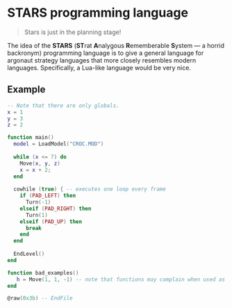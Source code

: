 # STARS programming language

> Stars is just in the planning stage!

The idea of the **STARS** (**ST**rat **A**nalygous **R**ememberable **S**ystem &mdash; a horrid backronym) programming language is to give a general language for argonaut strategy languages that more closely resembles modern languages. Specifically, a Lua-like language would be very nice.

## Example

```lua
-- Note that there are only globals.
x = 1
y = 3
z = 2

function main()
  model = LoadModel("CROC.MOD")
  
  while (x <= 7) do
    Move(x, y, z)
    x = x + 2;
  end
  
  cowhile (true) { -- executes one loop every frame
    if (PAD_LEFT) then
      Turn(-1)
    elseif (PAD_RIGHT) then
      Turn(1)
    elseif (PAD_UP) then
      break
    end
  end
  
  EndLevel()
end

function bad_examples()
   h = Move(1, 1, -1) -- note that functions may complain when used as expressions
end

@raw(0x3b) -- EndFile
```
